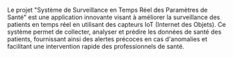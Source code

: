 Le projet "Système de Surveillance en Temps Réel des Paramètres de Santé" est une application innovante visant à améliorer la surveillance des patients 
en temps réel en utilisant des capteurs IoT (Internet des Objets). Ce système permet de collecter, analyser et prédire les données de santé des patients, 
fournissant ainsi des alertes précoces en cas d'anomalies et facilitant une intervention rapide des professionnels de santé.
